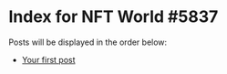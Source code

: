 # Index for NFT World #5837
Posts will be displayed in the order below:

- [Your first post](./001-first.md)

